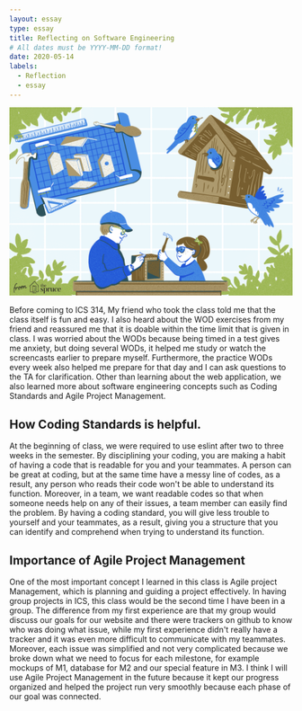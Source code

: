 ```yaml
---
layout: essay
type: essay
title: Reflecting on Software Engineering
# All dates must be YYYY-MM-DD format!
date: 2020-05-14
labels:
  - Reflection
  - essay
---
```

<img class="ui medium image" src="../images/house.png">

Before coming to ICS 314, My friend who took the class told me that the class itself is fun and easy. I also heard about the WOD exercises from my friend and reassured me that it is doable within the time limit that is given in class. I was worried about the WODs because being timed in a test gives me anxiety, but doing several WODs, it helped me study or watch the screencasts earlier to prepare myself. Furthermore, the practice WODs every week also helped me prepare for that day and I can ask questions to the TA for clarification. Other than learning about the web application, we also learned more about software engineering concepts such as Coding Standards and Agile Project Management.

## How Coding Standards is helpful.
At the beginning of class, we were required to use eslint after two to three weeks in the semester. By disciplining your coding, you are making a habit of having a code that is readable for you and your teammates. A person can be great at coding, but at the same time have a messy line of codes, as a result, any person who reads their code won't be able to understand its function. Moreover, in a team, we want readable codes so that when someone needs help on any of their issues, a team member can easily find the problem. By having a coding standard, you will give less trouble to yourself and your teammates, as a result, giving you a structure that you can identify and comprehend when trying to understand its function.

## Importance of Agile Project Management
One of the most important concept I learned in this class is Agile project Management, which is planning and guiding a project effectively. In having group projects in ICS, this class would be the second time I have been in a group. The difference from my first experience are that my group would discuss our goals for our website and there were trackers on github to know who was doing what issue, while my first experience didn't really have a tracker and it was even more difficult to communicate with my teammates. Moreover, each issue was simplified and not very complicated because we broke down what we need to focus for each milestone, for example mockups of M1, database for M2 and our special feature in M3. I think I will use Agile Project Management in the future because it kept our progress organized and helped the project run very smoothly because each phase of our goal was connected.
